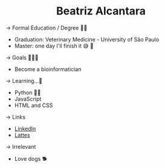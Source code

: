 <h1 align="center">Beatriz Alcantara </h1>

&rarr; Formal Education / Degree :woman_student:
* Graduation: Veterinary Medicine - University of São Paulo
* Master: one day I'll finish it :sweat_smile: :muscle:

&rarr; Goals :woman_scientist::dna:
* Become a bioinformatician 

&rarr; Learning...:paw_prints:
* Python :snake::white_heart:
* JavaScript
* HTML and CSS

&rarr; Links
* [LinkedIn](https://www.linkedin.com/in/beatriz-alcantara-8a750b159/)
* [Lattes](http://lattes.cnpq.br/4030442243713832)

&rarr; Irrelevant
 * Love dogs :dog2:
